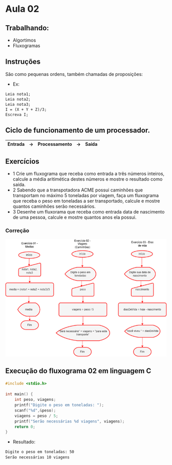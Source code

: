 # Aula 02
## Trabalhando:
- Algortimos
- Fluxogramas

## Instruções
São como pequenas ordens, também chamadas de proposições:
- Ex:
```
Leia nota1;
Leia nota2;
Leia nota3;
I = (X + Y + Z)/3;
Escreva I;
```

## Ciclo de funcionamento de um processador.
|Entrada|->|Processamento|->|Saída|
|-|-|-|-|-|

## Exercícios
- 1 Crie um fluxograma que receba como entrada a três números inteiros, calcule a média aritimética destes números e mostre o resultado como saída.
- 2 Sabendo que a transpotadora ACME possui caminhões que transportam no máximo 5 toneladas por viagem, faça um fluxograma que receba o peso em toneladas a ser transportado, calcule e mostre quantos caminhões serão necessários.
- 3 Desenhe um fluxorama que receba como entrada data de nascimento de uma pessoa, calcule e mostre quantos anos ela possui.

### Correção
![fluxograma-exercicio01](./exercicios.png)

## Execução do fluxograma 02 em linguagem C
```c
#include <stdio.h>

int main() {
    int peso, viagens;
    printf("Digite o peso em toneladas: ");
    scanf("%d",&peso);
    viagens = peso / 5;
    printf("Serão necessárias %d viagens", viagens);
    return 0;
}
```
- Resultado:
```bash
Digite o peso em toneladas: 50
Serão necessárias 10 viagens
```